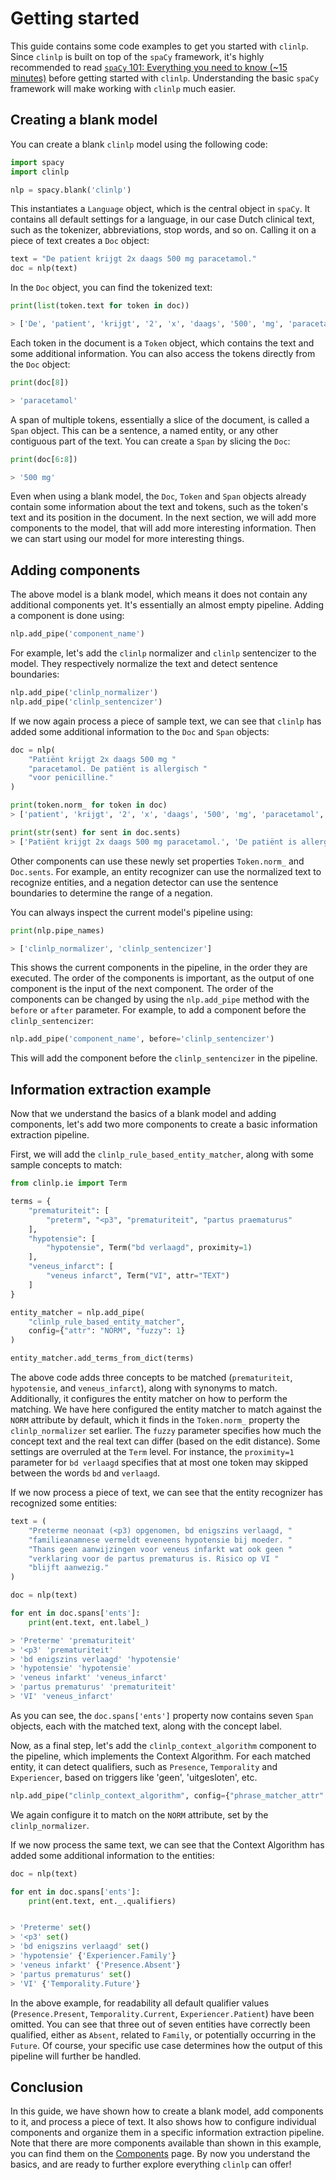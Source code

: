 # Getting started

This guide contains some code examples to get you started with `clinlp`. Since `clinlp` is built on top of the `spaCy` framework, it's highly recommended to read [`spaCy` 101: Everything you need to know (~15 minutes)](https://spacy.io/usage/spacy-101) before getting started with `clinlp`. Understanding the basic `spaCy` framework will make working with `clinlp` much easier.

## Creating a blank model

You can create a blank `clinlp` model using the following code:

```python
import spacy
import clinlp

nlp = spacy.blank('clinlp')
```

This instantiates a `Language` object, which is the central object in `spaCy`. It contains all default settings for a language, in our case Dutch clinical text, such as the tokenizer, abbreviations, stop words, and so on. Calling it on a piece of text creates a `Doc` object:

```python
text = "De patient krijgt 2x daags 500 mg paracetamol."
doc = nlp(text)
```

In the `Doc` object, you can find the tokenized text:

```python
print(list(token.text for token in doc))

> ['De', 'patient', 'krijgt', '2', 'x', 'daags', '500', 'mg', 'paracetamol', '.']
```

Each token in the document is a `Token` object, which contains the text and some additional information. You can also access the tokens directly from the `Doc` object:

```python
print(doc[8])

> 'paracetamol'
```

A span of multiple tokens, essentially a slice of the document, is called a `Span` object. This can be a sentence, a named entity, or any other contiguous part of the text. You can create a `Span` by slicing the `Doc`:

```python
print(doc[6:8])

> '500 mg'
```

Even when using a blank model, the `Doc`, `Token` and `Span` objects already contain some information about the text and tokens, such as the token's text and its position in the document. In the next section, we will add more components to the model, that will add more interesting information. Then we can start using our model for more interesting things.

## Adding components

The above model is a blank model, which means it does not contain any additional components yet. It's essentially an almost empty pipeline. Adding a component is done using:

```python
nlp.add_pipe('component_name')
```

For example, let's add the `clinlp` normalizer and `clinlp` sentencizer to the model. They respectively normalize the text and detect sentence boundaries:

```python
nlp.add_pipe('clinlp_normalizer')
nlp.add_pipe('clinlp_sentencizer')
```

If we now again process a piece of sample text, we can see that `clinlp` has added some additional information to the `Doc` and `Span` objects:

```python
doc = nlp(
    "Patiënt krijgt 2x daags 500 mg "
    "paracetamol. De patiënt is allergisch "
    "voor penicilline."
)

print(token.norm_ for token in doc)
> ['patient', 'krijgt', '2', 'x', 'daags', '500', 'mg', 'paracetamol', '.', 'de', 'patient', 'is', 'allergisch', 'voor', 'penicilline', '.']

print(str(sent) for sent in doc.sents)
> ['Patiënt krijgt 2x daags 500 mg paracetamol.', 'De patiënt is allergisch voor penicilline.']
```
Other components can use these newly set properties `Token.norm_` and `Doc.sents`. For example, an entity recognizer can use the normalized text to recognize entities, and a negation detector can use the sentence boundaries to determine the range of a negation.

You can always inspect the current model's pipeline using:

```python
print(nlp.pipe_names)

> ['clinlp_normalizer', 'clinlp_sentencizer']
```

This shows the current components in the pipeline, in the order they are executed. The order of the components is important, as the output of one component is the input of the next component. The order of the components can be changed by using the `nlp.add_pipe` method with the `before` or `after` parameter. For example, to add a component before the `clinlp_sentencizer`:

```python
nlp.add_pipe('component_name', before='clinlp_sentencizer')
```

This will add the component before the `clinlp_sentencizer` in the pipeline.

## Information extraction example

Now that we understand the basics of a blank model and adding components, let's add two more components to create a basic information extraction pipeline.

First, we will add the `clinlp_rule_based_entity_matcher`, along with some sample concepts to match:

```python
from clinlp.ie import Term

terms = {
    "prematuriteit": [
        "preterm", "<p3", "prematuriteit", "partus praematurus"
    ],
    "hypotensie": [
        "hypotensie", Term("bd verlaagd", proximity=1)
    ],
    "veneus_infarct": [
        "veneus infarct", Term("VI", attr="TEXT")
    ]
}

entity_matcher = nlp.add_pipe(
    "clinlp_rule_based_entity_matcher", 
    config={"attr": "NORM", "fuzzy": 1}
)

entity_matcher.add_terms_from_dict(terms)
```

The above code adds three concepts to be matched (`prematuriteit`, `hypotensie`, and `veneus_infarct`), along with synonyms to match. Additionally, it configures the entity matcher on how to perform the matching. We have here configured the entity matcher to match against the `NORM` attribute by default, which it finds in the `Token.norm_` property the `clinlp_normalizer` set earlier. The `fuzzy` parameter specifies how much the concept text and the real text can differ (based on the edit distance). Some settings are overruled at the `Term` level. For instance, the `proximity=1` parameter for `bd verlaagd` specifies that at most one token may skipped between the words `bd` and `verlaagd`.

If we now process a piece of text, we can see that the entity recognizer has recognized some entities:

```python
text = (
    "Preterme neonaat (<p3) opgenomen, bd enigszins verlaagd, "
    "familieanamnese vermeldt eveneens hypotensie bij moeder. "
    "Thans geen aanwijzingen voor veneus infarkt wat ook geen "
    "verklaring voor de partus prematurus is. Risico op VI "
    "blijft aanwezig."
)

doc = nlp(text)

for ent in doc.spans['ents']:
    print(ent.text, ent.label_)

> 'Preterme' 'prematuriteit'
> '<p3' 'prematuriteit'
> 'bd enigszins verlaagd' 'hypotensie'
> 'hypotensie' 'hypotensie'
> 'veneus infarkt' 'veneus_infarct'
> 'partus prematurus' 'prematuriteit'
> 'VI' 'veneus_infarct'

```

As you can see, the `doc.spans['ents']` property now contains seven `Span` objects, each with the matched text, along with the concept label.

Now, as a final step, let's add the `clinlp_context_algorithm` component to the pipeline, which implements the Context Algorithm. For each matched entity, it can detect qualifiers, such as `Presence`, `Temporality` and `Experiencer`, based on triggers like 'geen', 'uitgesloten', etc.

```python
nlp.add_pipe("clinlp_context_algorithm", config={"phrase_matcher_attr": "NORM"})
```

We again configure it to match on the `NORM` attribute, set by the `clinlp_normalizer`.

If we now process the same text, we can see that the Context Algorithm has added some additional information to the entities:

```python
doc = nlp(text)

for ent in doc.spans['ents']:
    print(ent.text, ent._.qualifiers)


> 'Preterme' set()
> '<p3' set()
> 'bd enigszins verlaagd' set()
> 'hypotensie' {'Experiencer.Family'}
> 'veneus infarkt' {'Presence.Absent'}
> 'partus prematurus' set()
> 'VI' {'Temporality.Future'}
```

In the above example, for readability all default qualifier values (`Presence.Present`, `Temporality.Current`, `Experiencer.Patient`) have been omitted. You can see that three out of seven entities have correctly been qualified, either as `Absent`, related to `Family`, or potentially occurring in the `Future`. Of course, your specific use case determines how the output of this pipeline will further be handled.

## Conclusion

In this guide, we have shown how to create a blank model, add components to it, and process a piece of text. It also shows how to configure individual components and organize them in a specific information extraction pipeline. Note that there are more components available than shown in this example, you can find them on the [Components](components) page. By now you understand the basics, and are ready to further explore everything `clinlp` can offer!
